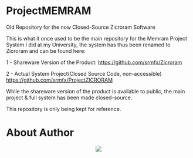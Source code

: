 # ProjectMEMRAM
Old Repository for the now Closed-Source Zicroram Software

This is what it once used to be the main repository for the Memram Project System I did at my University,
the system has thus been renamed to Zicroram and can be found here:

1 - Shareware Version of the Product:
https://github.com/srmfx/Zicroram

2 - Actual System Project(Closed Source Code, non-accessible)
https://github.com/srmfx/ProjectZICRORAM

While the shareware version of the product is available to public,
the main project & full system has been made closed-source.

This repository is only being kept for reference.

# About Author
<p align="center">
  <img src="https://github-profile-trophy.vercel.app/?username=srmfx&rank=SECRET,SSS,SS,S,AAA,AA,A&row=1&column=-1"/>
</p>
